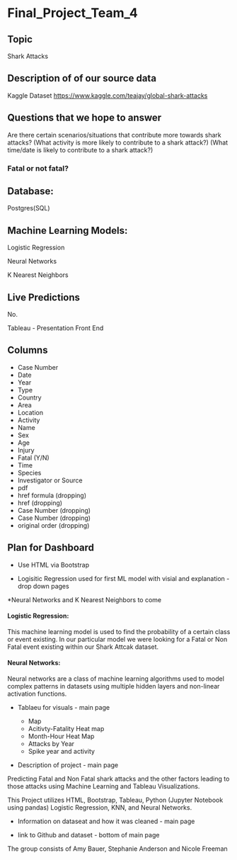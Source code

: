 # Final_Project_Team_4

## Topic 
Shark Attacks 

## Description of of our source data 
Kaggle Dataset
https://www.kaggle.com/teajay/global-shark-attacks

## Questions that we hope to answer
Are there certain scenarios/situations that contribute more towards shark attacks?
(What activity is more likely to contribute to a shark attack?)
(What time/date is likely to contribute to a shark attack?)
### Fatal or not fatal?

## Database: 
Postgres(SQL)

## Machine Learning Models:
Logistic Regression

Neural Networks 

K Nearest Neighbors 


## Live Predictions
No.

Tableau - Presentation Front End

## Columns
- Case Number
- Date
- Year
- Type
- Country
- Area
- Location
- Activity
- Name
- Sex 
- Age
- Injury
- Fatal (Y/N)
- Time
- Species 
- Investigator or Source
- pdf
- href formula (dropping)
- href (dropping)
- Case Number (dropping)
- Case Number (dropping)
- original order (dropping)

## Plan for Dashboard

- Use HTML via Bootstrap

- Logisitic Regression used for first ML model with visial and explanation - drop down pages

*Neural Networks and K Nearest Neighbors to come

#### Logistic Regression: 
This machine learning model is used to find the probability of a certain class or event existing. In our particular model we were looking for a Fatal or Non Fatal event existing within our Shark Attcak dataset. 

#### Neural Networks:

Neural networks are a class of machine learning algorithms used to model complex patterns in datasets using multiple hidden layers and non-linear activation functions. 

- Tablaeu for visuals - main page
 
   * Map 
   * Acitivty-Fatality Heat map 
   * Month-Hour Heat Map
   * Attacks by Year
   * Spike year and activity

- Description of project - main page

Predicting Fatal and Non Fatal shark attacks and the other factors leading to those attacks using Machine Learning and Tableau Visualizations.

This Project utilizes HTML, Bootstrap, Tableau, Python (Jupyter Notebook using pandas) Logistic Regression, KNN, and Neural Networks. 

- Information on dataseat and how it was cleaned - main page

- link to Github and dataset - bottom of main page

The group consists of Amy Bauer, Stephanie Anderson and Nicole Freeman
